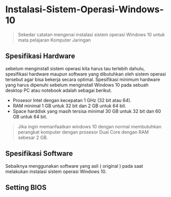 # Instalasi-Sistem-Operasi-Windows-10

> Sekedar catatan mengenai instalasi sistem operasi Windows 10 
  untuk mata pelajaran Komputer Jaringan

## Spesifikasi Hardware
sebelum menginstall sistem operasi kita harus tau terlebih dahulu, spesifikasi
hardware maupun software yang dibutuhkan oleh sistem operasi tersebut agar bisa bekerja secara optimal. Spesifikasi
minimum hardware yang harus dipenuhi sebelum menginstall Windows 10 pada sebuah desktop PC atau notebook adalah sebagai berikut.

- Prosesor Intel dengan kecepatan 1 GHz (32 bit atau 64).
- RAM minimal 1 GB untuk 32 bit dan 2 GB untuk 64 bit.
- Space harddisk yang masih tersisa minimal 30 GB untuk 32 bit dan 60 GB untuk 64 bit.

> Jika ingin memanfaatkan windows 10 dengan normal membutuhkan perangkat komputer dengan prosesor Dual Core dengan RAM sebesar 2 GB.

## Spesifikasi Software
Sebaiknya menggunakan software yang asli ( original ) pada saat melakukan instalasi sistem operasi Windows 10.

## Setting BIOS
